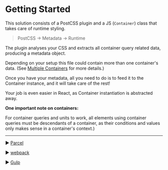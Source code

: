 # Getting Started

This solution consists of a PostCSS plugin and a JS (`Container`) class that
takes care of runtime styling.

> PostCSS → Metadata → Runtime

The plugin analyses your CSS and extracts all container query related
data, producing a metadata object.

Depending on your setup this file could contain more than one container's data.
(See [Multiple Containers](multiple-containers.md) for more details.)

Once you have your metadata, all you need to do is to feed it to the Container
instance, and it will take care of the rest!

Your job is even easier in React, as Container instantiation is abstracted away.

**One important note on containers:**

For container queries and units to work, all elements using container queries
must be descendants of a container, as their conditions and values only makes
sense in a container's context.)

---

▶️ [Parcel](parcel.md)

▶️ [webpack](webpack.md)

▶️ [Gulp](gulp.md)
